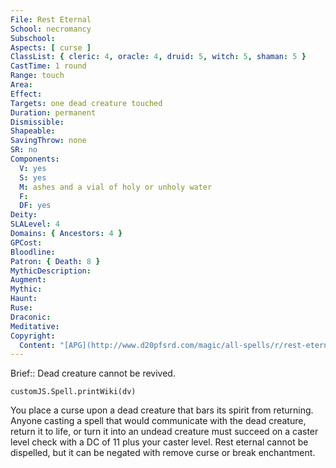 ```yaml
---
File: Rest Eternal
School: necromancy
Subschool: 
Aspects: [ curse ]
ClassList: { cleric: 4, oracle: 4, druid: 5, witch: 5, shaman: 5 }
CastTime: 1 round
Range: touch
Area: 
Effect: 
Targets: one dead creature touched
Duration: permanent
Dismissible: 
Shapeable: 
SavingThrow: none
SR: no
Components:
  V: yes
  S: yes
  M: ashes and a vial of holy or unholy water
  F: 
  DF: yes
Deity: 
SLALevel: 4
Domains: { Ancestors: 4 }
GPCost: 
Bloodline: 
Patron: { Death: 8 }
MythicDescription: 
Augment: 
Mythic: 
Haunt: 
Ruse: 
Draconic: 
Meditative: 
Copyright:
  Content: "[APG](http://www.d20pfsrd.com/magic/all-spells/r/rest-eternal)"
---
```

Brief:: Dead creature cannot be revived.

```dataviewjs
customJS.Spell.printWiki(dv)
```

You place a curse upon a dead creature that bars its spirit from returning. Anyone casting a spell that would communicate with the dead creature, return it to life, or turn it into an undead creature must succeed on a caster level check with a DC of 11 plus your caster level. Rest eternal cannot be dispelled, but it can be negated with remove curse or break enchantment.
